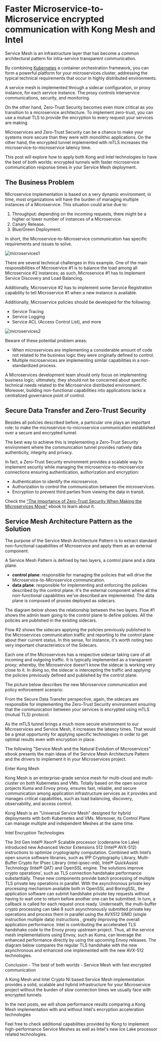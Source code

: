 # Faster Microservice-to-Microservice encrypted communication with Kong Mesh and Intel

Service Mesh is an infrastructure layer that has become a common architectural pattern for intra-service transparent communication.

By combining [Kubernetes](https://kubernetes.io) a container orchestration framework, you can form a powerful platform for your microservices cluster, addressing the typical technical requirements that occur in highly distributed environments.

A service mesh is implemented through a sidecar configuration, or proxy instance, for each service instance. The proxy controls interservice communications, security, and monitoring.

On the other hand, Zero-Trust Security becomes even more critical as you transition to a microservice architecture. To implement zero-trust, you can use a mutual TLS to provide the encryption to every request your services are making.

Microservices and Zero-Trust Security can be a chance to make your systems more secure than they were with monolithic applications. On the other hand, the encrypted tunnel implemented with mTLS increases the microservice-to-microservice latency time.

This post will explore how to apply both Kong and Intel technologies to have the best of both worlds: encrypted tunnels with faster microservice communication response times in your Service Mesh deployment.


## The Business Problem
Microservice implementation is based on a very dynamic environment; in time, most organizations will have the burden of managing multiple instances of a Microservice. This situation could arise due to:

1. Throughput: depending on the incoming requests, there might be a higher or lower number of instances of a Microservice.
2. Canary Release.
3. Blue/Green Deployment.

In short, the Microservice-to-Microservice communication has specific requirements and issues to solve.

![microservices1](images/microservices1.png)

There are several technical challenges in this example. One of the main responsibilities of Microservice #1 is to balance the load among all Microservice #2 instances; as such, Microservice #1 has to implement Service Discovery and Load Balancing. 

Additionally, Microservice #2 has to implement some Service Registration capability to tell Microservice #1 when a new instance is available.

Additionally, Microservice policies should be developed for the following:
* Service Tracing
* Service Logging
* Service ACL (Access Control List), and more

![microservices2](images/microservices2.png)

Beware of these potential problem areas: 
* When microservices are implementing a considerable amount of code not related to the business logic they were originally defined to control.
* Multiple microservices are implementing similar capabilities in a non-standardized process.

A Microservices development team should only focus on implementing business logic; ultimately, they should not be concerned about specific technical needs related to the Microservice distributed environment. Moreover, building non-functional capabilities into applications lacks a centralized governance point of control.


## Secure Data Transfer and Zero-Trust Security
Besides all policies described before, a particular one plays an important role: to make the microservice-to-microservice communication established over a secure and encrypted tunnel.

The best way to achieve this is implementing a Zero-Trust Security environment where the communication tunnel provides natively data authenticity, integrity and privacy.

In fact, a Zero-Trust Security environment provides a scalable way to implement security while managing the microservice-to-microservice connections ensuring authentication, authorization and encryption:
* Authentication to identify the microservice.
* Authorization to control the communication between the microservices.
* Encryption to prevent third parties from viewing the data in transit.

Check the ["The Importance of Zero-Trust Security When Making the Microservices Move"](https://konghq.com/ebooks/the-importance-of-zero-trust-security-when-making-the-microservices-move/) ebook to learn about it.



## Service Mesh Architecture Pattern as the Solution
The purpose of the Service Mesh Architecture Pattern is to extract standard non-functional capabilities of Microservice and apply them as an external component.

A Service Mesh Pattern is defined by two layers, a control plane and a data plane.

* <b>control plane</b>: responsible for managing the policies that will drive the Microservice-to-Microservice communication.
* <b>data plane</b>: responsible for implementing and enforcing the policies described by the control plane. It's the external component where all the non-functional capabilities we've described are implemented. The data plane is composed of proxies deployed as sidecars.

The diagram below shows the relationship between the two layers. Flow #1 shows the admin team going to the control plane to define policies. All the policies are published in the existing sidecars.



Flow #2 shows the sidecars applying the policies previously published to the Microservices communication traffic and reporting to the control plane about their current status. In this sense, for instance, it's worth noting two very important characteristics of the Sidecars.

Each one of the Microservices has a respective sidecar taking care of all incoming and outgoing traffic.
It is typically implemented as a transparent proxy; whereby, the Microservice doesn't know the sidecar is working very close to it. In doing so, the sidecar is intercepting the traffic and applying the policies previously defined and published by the control plane.


The picture below describes the new Microservice communication and policy enforcement scenario:



From the Secure Data Transfer perspective, again, the sidecars are responsible for implementing the Zero-Trust Security environment ensuring that the communication between your services is encrypted using mTLS (mutual TLS) protocol.

As the mTLS tunnel brings a much more secure environment to our Microservices and Service Mesh, it increases the latency times. That would be a great opportunity for applying specific technologies in order to get optimal results even with encryption in place.

The following "Service Mesh and the Natural Evolution of Microservices" ebook presents the main ideas of the Service Mesh Architecture Pattern and the drivers to implement it in your Microservices project.

Enter Kong Mesh

Kong Mesh is an enterprise-grade service mesh for multi-cloud and multi-cluster on both Kubernetes and VMs. Totally based on the open source projects Kuma and Envoy proxy, ensures fast, reliable, and secure communication among application infrastructure services as it provides and manages critical capabilities, such as load balancing, discovery, observability, and access control.

Kong Mesh is an "Universal Service Mesh" designed for hybrid deployments with both Kubernetes and VMs. Moreover, its Control Plane can manage multiple and independent Meshes at the same time.








Intel Encryption Technologies

The 3rd Gen Intel® Xeon® Scalable processor (codename Ice Lake) introduced new Advanced Vector Extensions 512 (Intel® AVX-512) instructions to optimize cryptography computation. Combined with Intel’s open source software libraries, such as IPP Cryptography Library, Multi-Buffer Crypto for IPsec Library (intel-ipsec-mb), Intel® QuickAssist Technology (Intel® QAT) and OpenSSL engine. The solutions improve crypto operations’, such as TLS connection handshake performance substantially.
These new components provide batch processing of multiple TLS private key operations in parallel. With the asynchronous private key processing mechanism available both in OpenSSL and BoringSSL, the application software can submit handshake private key requests without having to wait one to return before another one can be submitted. In turn, a callback is called for each request once ready. Underneath, the multi-buffer crypto processing can take 8 such asynchronously submitted private key operations and process them in parallel using the AVX512 SIMD (single instruction multiple data) instructions , greatly improving the overall application performance.
Intel is contributing the accelerated TLS handshake code to the Envoy proxy upstream project. Thus, all the service mesh implementations using Envoy, such as Kuma, can leverage the enhanced performance directly by using the upcoming Envoy releases.
The diagram below compares the regular TLS handshake with the new asynchronous and enhanced one implemented with the new AVX-512 technologies.



Conclusion - The best of both worlds - Service Mesh with fast encrypted communication

A Kong Mesh and Intel Crypto NI based Service Mesh implementation provides a solid, scalable and hybrid infrastructure for your Microservice project without the burden of slow connection times we usually face with encrypted tunnels.

In the next posts, we will show performance results comparing a Kong Mesh implementation with and without Intel's encryption acceleration technologies

Feel free to check additional capabilities provided by Kong to implement high-performance Service Meshes as well as Intel's new Ice Lake processor related technologies.



